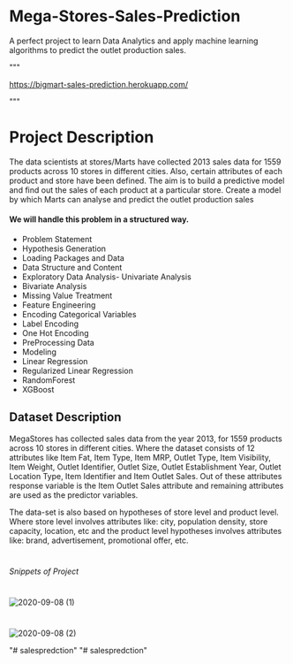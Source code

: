 # Mega-Stores-Sales-Prediction
A perfect project to learn Data Analytics and apply machine learning algorithms to predict the outlet production sales.


"""

https://bigmart-sales-prediction.herokuapp.com/

"""
# Project Description
The data scientists at  stores/Marts have collected 2013 sales data for 1559 products across 10 stores in different cities. Also, certain attributes of each product and store have been defined. The aim is to build a predictive model and find out the sales of each product at a particular store. Create a model by which  Marts can analyse and predict the outlet production sales

#### We will handle this problem in a structured way.

- Problem Statement
- Hypothesis Generation
- Loading Packages and Data
- Data Structure and Content
- Exploratory Data Analysis- Univariate Analysis
- Bivariate Analysis
- Missing Value Treatment
- Feature Engineering
- Encoding Categorical Variables
- Label Encoding
- One Hot Encoding
- PreProcessing Data
- Modeling
- Linear Regression
- Regularized Linear Regression
- RandomForest
- XGBoost

## Dataset Description 
MegaStores has collected sales data from the year 2013, for 1559 products across 10 stores in different cities. Where the dataset consists of 12 attributes like Item Fat, Item Type, Item MRP, Outlet Type, Item Visibility, Item Weight, Outlet Identifier, Outlet Size, Outlet Establishment Year, Outlet Location Type, Item Identifier and Item Outlet Sales. Out of these attributes response variable is the Item Outlet Sales attribute and remaining attributes are used as the predictor variables. 

The data-set is also based on hypotheses of store level and product level. Where store level involves attributes like: city, population density, store capacity, location, etc and the product level hypotheses involves attributes like: brand, advertisement, promotional offer, etc.

#
###### Snippets of Project
#
![2020-09-08 (1)](https://user-images.githubusercontent.com/51900952/92484737-ac70fc00-f207-11ea-8d72-22e0e8bc749a.png)
#
![2020-09-08 (2)](https://user-images.githubusercontent.com/51900952/92484832-c6aada00-f207-11ea-9d57-ed5b48793b8f.png)

"# salespredction" 
"# salespredction" 
